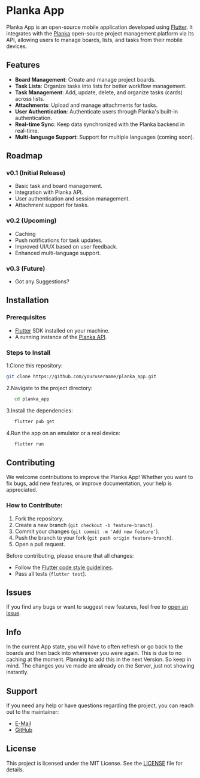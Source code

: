 # Planka App

Planka App is an open-source mobile application developed using [Flutter](https://flutter.dev). It integrates with the [Planka](https://github.com/plankanban/planka) open-source project management platform via its API, allowing users to manage boards, lists, and tasks from their mobile devices.

## Features

- **Board Management**: Create and manage project boards.
- **Task Lists**: Organize tasks into lists for better workflow management.
- **Task Management**: Add, update, delete, and organize tasks (cards) across lists.
- **Attachments**: Upload and manage attachments for tasks.
- **User Authentication**: Authenticate users through Planka's built-in authentication.
- **Real-time Sync**: Keep data synchronized with the Planka backend in real-time.
- **Multi-language Support**: Support for multiple languages (coming soon).

## Roadmap

### v0.1 (Initial Release)
- Basic task and board management.
- Integration with Planka API.
- User authentication and session management.
- Attachment support for tasks.

### v0.2 (Upcoming)
- Caching
- Push notifications for task updates.
- Improved UI/UX based on user feedback.
- Enhanced multi-language support.

### v0.3 (Future)
- Got any Suggestions?

## Installation

### Prerequisites
- [Flutter](https://flutter.dev) SDK installed on your machine.
- A running instance of the [Planka API](https://github.com/plankanban/planka).

### Steps to Install
1.Clone this repository:

   ```bash
   git clone https://github.com/yourusername/planka_app.git
   ```

2.Navigate to the project directory:

```bash
   cd planka_app
   ```
   
3.Install the dependencies:

```bash
   flutter pub get
   ```
   
4.Run the app on an emulator or a real device:

```bash
   flutter run
   ```

## Contributing

We welcome contributions to improve the Planka App! Whether you want to fix bugs, add new features, or improve documentation, your help is appreciated.

### How to Contribute:

1. Fork the repository.
2. Create a new branch (`git checkout -b feature-branch`).
3. Commit your changes (`git commit -m 'Add new feature'`).
4. Push the branch to your fork (`git push origin feature-branch`).
5. Open a pull request.

Before contributing, please ensure that all changes:

- Follow the [Flutter code style guidelines](https://dart.dev/guides/language/effective-dart/style).
- Pass all tests (`flutter test`).

## Issues

If you find any bugs or want to suggest new features, feel free to [open an issue](https://github.com/randomdev05/planka_app/issues).

## Info

In the current App state, you will have to often refresh or go back to the boards and then back into whereever you were again. This is due to no caching at the moment. Planning to add this in the next Version. So keep in mind. The changes you´ve made are already on the Server, just not showing instantly.

## Support

If you need any help or have questions regarding the project, you can reach out to the maintainer:

- [E-Mail](mailto:louis@bbsl.de)
- [GitHub](https://github.com/randomdev05)

## License

This project is licensed under the MIT License. See the [LICENSE](LICENSE) file for details.